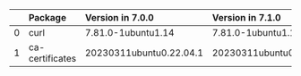 <!-- markdown-link-check-disable -->

|    | Package         | Version in 7.0.0        | Version in 7.1.0        | Status   |
|---:|:----------------|:------------------------|:------------------------|:---------|
|  0 | curl            | 7.81.0-1ubuntu1.14      | 7.81.0-1ubuntu1.15      | UPDATED  |
|  1 | ca-certificates | 20230311ubuntu0.22.04.1 | 20230311ubuntu0.22.04.1 |          |